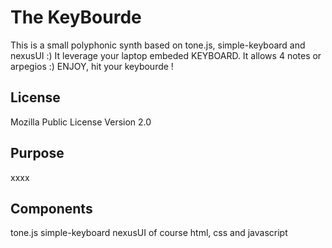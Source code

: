 # The KeyBourde
This is a small polyphonic synth based on tone.js, simple-keyboard and nexusUI :) It leverage your laptop embeded KEYBOARD. It allows 4 notes or arpegios :) ENJOY, hit your keybourde !


## License 
Mozilla Public License Version 2.0

## Purpose
xxxx


## Components 
tone.js
simple-keyboard
nexusUI
of course html, css and javascript